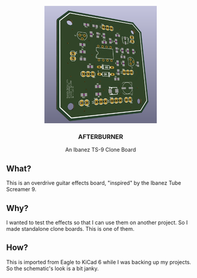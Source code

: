 <div id="top"></div>

<br />
<div align="center">
  <a href="https://github.com/serhaturtis/ac_afterburner">
    <img src="outputs/images/front.png" alt="AFTERBURNER" width="300">
  </a>

<h3 align="center">AFTERBURNER</h3>

  <p align="center">
    An Ibanez TS-9 Clone Board 
  </p>
</div>


<!-- WHAT -->
## What?

This is an overdrive guitar effects board, "inspired" by the Ibanez Tube Screamer 9.

## Why?

I wanted to test the effects so that I can use them on another project. So I made standalone clone boards. This is one of them.

## How?

This is imported from Eagle to KiCad 6 while I was backing up my projects. So the schematic's look is a bit janky.
